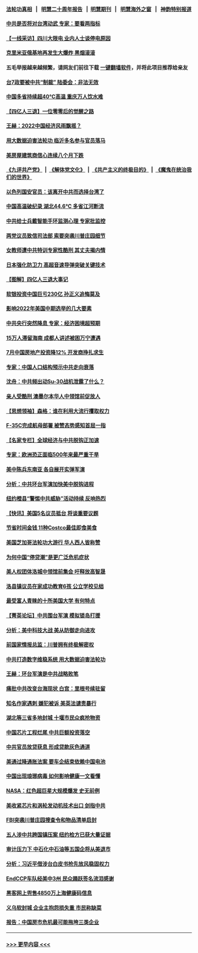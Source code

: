 #### [法轮功真相](https://github.com/gfw-breaker/truth/blob/master/README.md?t=0) &nbsp;&nbsp;|&nbsp;&nbsp; [明慧二十周年报告](https://github.com/gfw-breaker/mh-reports/blob/master/README.md?t=0) &nbsp;&nbsp;|&nbsp;&nbsp;[明慧期刊](https://github.com/gfw-breaker/mh-qikan) &nbsp;&nbsp;|&nbsp;&nbsp; [明慧海外之窗](https://github.com/gfw-breaker/mh-news/blob/master/README.md?t=0) &nbsp;&nbsp;|&nbsp;&nbsp; [神韵特别报道](https://github.com/gfw-breaker/mh-news/blob/master/shenyun.md?t=0)
#### [中共是否将对台湾动武 专家：要看两指标](../pages/nf4514/n13803840.md?t=08170851) 
#### [【一线采访】四川大限电 业内人士谈停电原因](../pages/nf4514/n13803685.md?t=08170851) 
#### [克里米亚俄基地再发生大爆炸 黑烟滚滚](../pages/nf4514/n13803700.md?t=08170851) 
#### 五毛举报越来越频繁，请网友们前往下载 [一键翻墙软件](https://github.com/gfw-breaker/ssr-accounts)，并将此项目推荐给亲友
#### [台7政要被中共“制裁” 陆委会：非法无效](../pages/nf4514/n13803564.md?t=08170851) 
#### [中国多省持续超40℃高温 重庆万人饮水难](../pages/nf4514/n13803329.md?t=08170851) 
#### [【四亿人三退】一位零零后的觉醒之路](../pages/nf4514/n13803336.md?t=08170851) 
#### [王赫：2022中国经济风雨飘摇？](../pages/nf4514/n13803207.md?t=08170851) 
#### [用大数据迫害法轮功 临沂多名参与官员落马](../pages/nf4514/n13803374.md?t=08170851) 
#### [美房屋建筑商信心连续八个月下跌](../pages/nf4514/n13803285.md?t=08170851) 
#### [《九评共产党》](https://github.com/begood0513/9ping.md/blob/master/README.md) &nbsp;|&nbsp; [《解体党文化》](../../../../jtdwh.md/blob/master/README.md)  &nbsp;|&nbsp; [《共产主义的终极目的》](../../../../gczydzjmd.md/blob/master/README.md) &nbsp;|&nbsp; [《魔鬼在统治我们的世界》](../../../../mgztzwmdsj.md/blob/master/README.md) 
#### [以色列国安官员：该离开中共而选择台湾了](../pages/nf4514/n13803224.md?t=08170851) 
#### [中国高温破纪录 湖北44.6℃ 多省江河断流](../pages/nf4514/n13803212.md?t=08170851) 
#### [中共给士兵戴智能手环监测心理 专家批监控](../pages/nf4514/n13803076.md?t=08170851) 
#### [两党议员致信司法部 索要突袭川普庄园细节](../pages/nf4514/n13803066.md?t=08170851) 
#### [女教师遭中共特训专家性酷刑 其丈夫揭内情](../pages/nf4514/n13802924.md?t=08170851) 
#### [日本强化防卫力 高超音速导弹突破关键技术](../pages/nf4514/n13803097.md?t=08170851) 
#### [【图解】四亿人三退大事记](../pages/nf4514/n13802634.md?t=08170851) 
#### [软银投资中国巨亏230亿 孙正义追悔莫及](../pages/nf4514/n13803078.md?t=08170851) 
#### [影响2022年美国中期选举的几大要素](../pages/nf4514/n13802590.md?t=08170851) 
#### [中共央行突然降息 专家：经济困境超预期](../pages/nf4514/n13803016.md?t=08170851) 
#### [15万人滞留海南 成都人讲述被困万宁遭遇](../pages/nf4514/n13802777.md?t=08170851) 
#### [7月中国房地产投资降12%  开发商挣扎求生](../pages/nf4514/n13802887.md?t=08170851) 
#### [专家：中国人口结构预示中共走向衰落](../pages/nf4514/n13802752.md?t=08170851) 
#### [沈舟：中共频出动Su-30战机泄露了什么？](../pages/nf4514/n13802628.md?t=08170851) 
#### [亲人受酷刑 澳墨尔本华人中领馆前促放人](../pages/nf4514/n13802830.md?t=08170851) 
#### [【思想领袖】森格：谁在利用大流行攫取权力](../pages/nf4514/n13787874.md?t=08170851) 
#### [F-35C完成航母部署 被赞态势感知首屈一指](../pages/nf4514/n13800769.md?t=08170851) 
#### [【名家专栏】全球经济与中共脱钩正加速](../pages/nf4514/n13802363.md?t=08170851) 
#### [专家：欧洲恐正面临500年来最严重干旱](../pages/nf4514/n13802559.md?t=08170851) 
#### [美中陈兵东南亚 各自展开实弹军演](../pages/nf4514/n13802464.md?t=08170851) 
#### [分析：中共环台军演加快美中脱钩进程](../pages/nf4514/n13801526.md?t=08170851) 
#### [纽约橙县“警惕中共威胁”活动持续 反响热烈](../pages/nf4514/n13801954.md?t=08170851) 
#### [【快讯】美国5名议员抵台 将谈重要议题](../pages/nf4514/n13802345.md?t=08170851) 
#### [节省时间金钱 11种Costco最佳即食美食](../pages/nf4514/n13792525.md?t=08170851) 
#### [美国芝加哥法轮功大游行 华人西人皆称赞](../pages/nf4514/n13802298.md?t=08170851) 
#### [为何中国“停贷潮”是更广泛危机症状](../pages/nf4514/n13800054.md?t=08170851) 
#### [美人权团体洛城中领馆前集会 吁释放高智晟](../pages/nf4514/n13802211.md?t=08170851) 
#### [洛县镇议员在家成功教育6孩 公立学校见绌](../pages/nf4514/n13801444.md?t=08170851) 
#### [最受富人青睐的十所美国大学 有何特点](../pages/nf4514/n13771139.md?t=08170851) 
#### [【菁英论坛】中共围台军演 模拟锁岛打援](../pages/nf4514/n13802010.md?t=08170851) 
#### [分析：美中科技大战 美从防御走向进攻](../pages/nf4514/n13802014.md?t=08170851) 
#### [前国家情报总监：川普拥有终极解密权](../pages/nf4514/n13802021.md?t=08170851) 
#### [中共打造数字维稳系统 用大数据迫害法轮功](../pages/nf4514/n13799087.md?t=08170851) 
#### [王赫：环台军演是中共战略败笔](../pages/nf4514/n13801726.md?t=08170851) 
#### [痛批中共改变台海现状 白宫：里根号续驻留](../pages/nf4514/n13801374.md?t=08170851) 
#### [知名作家遇刺 嫌犯被诉 美英法谴责暴行](../pages/nf4514/n13801807.md?t=08170851) 
#### [湖北等三省多地封城 十堰市民众疯抢物资](../pages/nf4514/n13801734.md?t=08170851) 
#### [中国芯片工程烂尾 中共巨额投资落空](../pages/nf4514/n13801643.md?t=08170851) 
#### [中共官员放贷获息 形成贷款灰色通道](../pages/nf4514/n13801619.md?t=08170851) 
#### [美通过降通胀法案 要车企结束依赖中国电池](../pages/nf4514/n13801475.md?t=08170851) 
#### [中国出现琅琊病毒 如何影响健康一文看懂](../pages/nf4514/n13801414.md?t=08170851) 
#### [NASA：红色超巨星大规模爆发 史无前例](../pages/nf4514/n13801212.md?t=08170851) 
#### [美收紧芯片和涡轮发动机技术出口 剑指中共](../pages/nf4514/n13801362.md?t=08170851) 
#### [FBI突袭川普庄园搜查令和物品清单启封](../pages/nf4514/n13801219.md?t=08170851) 
#### [五人涉中共跨国镇压案 纽约检方已获大量证据](../pages/nf4514/n13800913.md?t=08170851) 
#### [审计压力下 中石化中石油等五国企将从美退市](../pages/nf4514/n13801151.md?t=08170851) 
#### [分析：习近平借涉台白皮书抢先放风稳固权力](../pages/nf4514/n13801110.md?t=08170851) 
#### [EndCCP车队经美中3州 民众踊跃签名流泪感谢](../pages/nf4514/n13800967.md?t=08170851) 
#### [黑客网上兜售4850万上海健康码信息](../pages/nf4514/n13800999.md?t=08170851) 
#### [义乌软封城 企业主抱怨损失重 市民称缺菜](../pages/nf4514/n13800916.md?t=08170851) 
#### [报告：中国房市危机最可能拖垮三类企业](../pages/nf4514/n13800902.md?t=08170851) 

----
#### [ >>> 更早内容 <<< ](../indexes/nf4514-earlier.md)
